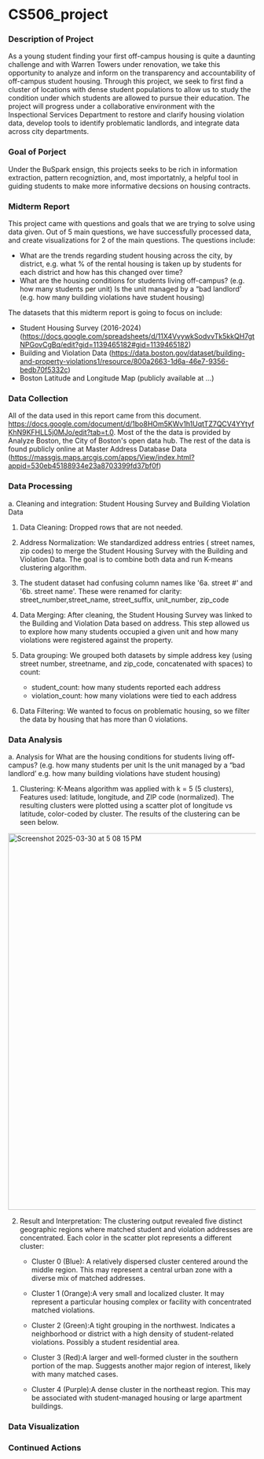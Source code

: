 # CS506_project

### Description of Project ###

As a young student finding your first off-campus housing is quite a daunting challenge and with Warren Towers under renovation, we take this opportunity to analyze and inform on the transparency and accountability of off-campus student housing. Through this project, we seek to first find a cluster of locations with dense student populations to allow us to study the condition under which students are allowed to pursue their education. The project will progress under a collaborative environment with the Inspectional Services Department to restore and clarify housing violation data, develop tools to identify problematic landlords, and integrate data across city departments. 

### Goal of Porject ###

Under the BuSpark ensign, this projects seeks to be rich in information extraction, pattern recogniztion, and, most importatnly, a helpful tool in guiding students to make more informative decsions on housing contracts. 



### Midterm Report ###

This project came with questions and goals that we are trying to solve using data given. Out of 5 main questions, we have successfully processed data, and create visualizations for 2 of the main questions. The questions include: 

- What are the trends regarding student housing across the city, by district, e.g. what % of the rental housing is taken up by students for each district and how has this changed over time?
- What are the housing conditions for students living off-campus? (e.g. how many students per unit) Is the unit managed by a “bad landlord’ (e.g. how many building violations have student housing)

The datasets that this midterm report is going to focus on include: 
- Student Housing Survey (2016-2024) (https://docs.google.com/spreadsheets/d/11X4VvywkSodvvTk5kkQH7gtNPGovCgBq/edit?gid=1139465182#gid=1139465182)
- Building and Violation Data (https://data.boston.gov/dataset/building-and-property-violations1/resource/800a2663-1d6a-46e7-9356-bedb70f5332c)
- Boston Latitude and Longitude Map (publicly available at ...)




### Data Collection ###

All of the data used in this report came from this document. https://docs.google.com/document/d/1bo8HOm5KWv1h1UqtTZ7QCV4YYtyfKhN9KFHLL5j0MJo/edit?tab=t.0. Most of the  the data is provided by Analyze Boston, the City of Boston's open data hub. The rest of the data is found publicly online at Master Address Database Data (https://massgis.maps.arcgis.com/apps/View/index.html?appid=530eb45188934e23a8703399fd37bf0f)

### Data Processing ###

a. Cleaning and integration: Student Housing Survey and Building Violation Data

  1. Data Cleaning: Dropped rows that are not needed.
  
  2. Address Normalization: We standardized address entries ( street names, zip codes) to merge the Student Housing Survey with the Building and Violation Data. The goal is to combine both data and run K-means clustering algorithm.
 
  3. The student dataset had confusing column names like '6a. street #' and '6b. street name'. These were renamed for clarity: street_number,street_name, street_suffix, unit_number, zip_code
 
  4. Data Merging: After cleaning, the Student Housing Survey was linked to the Building and Violation Data based on address. This step allowed us to explore how many students occupied a given unit and how many violations were registered against the property.
 
  5. Data grouping: We grouped both datasets by simple address key (using street number, streetname, and zip_code, concatenated with spaces) to count:
      - student_count: how many students reported each address
      - violation_count: how many violations were tied to each address
  6. Data Filtering: We wanted to focus on problematic housing, so we filter the data by housing that has more than 0 violations.

 


### Data Analysis ###

a. Analysis for What are the housing conditions for students living off-campus? (e.g. how many students per unit Is the unit managed by a “bad landlord’ e.g. how many building violations have student housing)
  
  1. Clustering: K-Means algorithm was applied with k = 5 (5 clusters), Features used: latitude, longitude, and ZIP code (normalized). The resulting clusters were plotted using a scatter plot of longitude vs latitude, color-coded by cluster. The results of the clustering can be seen below.
  
  <img width="765" alt="Screenshot 2025-03-30 at 5 08 15 PM" src="https://github.com/user-attachments/assets/01a49b6f-f033-4f0e-a396-14fcffb3afd4" />

  2. Result and Interpretation:
     The clustering output revealed five distinct geographic regions where matched student and violation addresses are concentrated. Each color in the scatter plot represents a different cluster:

     - Cluster 0 (Blue): A relatively dispersed cluster centered around the middle region. This may represent a central urban zone with a diverse mix of matched addresses.

     - Cluster 1 (Orange):A very small and localized cluster. It may represent a particular housing complex or facility with concentrated matched violations.

     - Cluster 2 (Green):A tight grouping in the northwest. Indicates a neighborhood or district with a high density of student-related violations. Possibly a student residential area.

     - Cluster 3 (Red):A larger and well-formed cluster in the southern portion of the map. Suggests another major region of interest, likely with many matched cases.

     - Cluster 4 (Purple):A dense cluster in the northeast region. This may be associated with student-managed housing or large apartment buildings.





### Data Visualization ###


### Continued Actions ###



